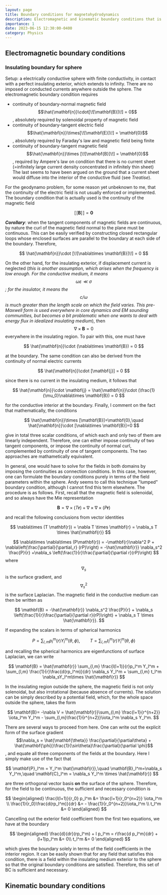 ```yaml
---
layout: page
title: Boundary conditions for magnetohydrodynamics
description: Electromagnetic and kinematic boundary conditions that is used in MHD.
importance: 1
date: 2023-06-15 12:30:00-0400
category: Physics
---
```


## Electromagnetic boundary conditions

### Insulating boundary for sphere

Setup: a electrically conductive sphere with finite conductivity, in contact with a perfect insulating exterior, which extends to infinity. There are no imposed or conducted currents anywhere outside the sphere. The electromagnetic boundary condition requires 
- continuity of boundary-normal magnetic field $$\hat{\mathbf{n}}\cdot[\![\mathbf{B}]\!] = 0$$, absolutely required by solenoidal property of magnetic field
- continuity of boundary-tangent electric field $$\hat{\mathbf{n}}\times[\![\mathbf{E}]\!] = \mathbf{0}$$, absolutely required by Faraday's law and magnetic field being finite
- continuity of boundary-tangent magnetic field $$\hat{\mathbf{n}}\times [\![\mathbf{B}]\!] = \mathbf{0}$$, required by Ampere's law on condition that there is no current sheet (=infinitely large current density concentrated in infinitely thin sheet)
The last seems to have been argued on the ground that a current sheet would diffuse into the interior of the conductive fluid (see *Treatise*).

For the geodynamo problem, for some reason yet unbeknown to me, that the continuity of the electric field is not usually enforced or implemented. The boundary condition that is actually used is the continuity of the magnetic field

$$
[\![\mathbf{B}]\!] = \mathbf{0}
$$

***Corollary***: when the tangent components of magnetic fields are continuous, by nature the curl of the magnetic field normal to the plane must be continuous. This can be easily verified by constructing closed rectangular loops whose enclosed surfaces are parallel to the boundary at each side of the boundary. Therefore,

$$
\hat{\mathbf{n}}\cdot [\![\nabla\times \mathbf{B}]\!] = 0
$$

On the other hand, for the insulating exterior, if displacement current is neglected (*this is another assumption, which arises when the frequency is low enough. For the conductive medium, it means $$\omega \varepsilon \ll \sigma$$; for the insulator, it means the $$c/\omega$$ is much greater than the length scale on which the field varies. This pre-Maxwell form is used everywhere in core dynamics and EM sounding communities, but becomes a bit problematic when one wants to deal with energy flux in idealized insulating medium*), then $$\nabla\times \mathbf{B}=0$$ everywhere in the insulating region. To pair with this, one must have

$$
\hat{\mathbf{n}}\cdot (\nabla\times \mathbf{B}) = 0
$$

at the boundary.
The same condition can also be derived from the continuity of normal electric currents

$$
\hat{\mathbf{n}}\cdot [\mathbf{j}] = 0
$$

since there is no current in the insulating medium, it follows that

$$
\hat{\mathbf{n}}\cdot \mathbf{j} = \hat{\mathbf{n}}\cdot (\frac{1}{\mu_0}\nabla\times \mathbf{B}) = 0
$$

for the conductive interior at the boundary.
Finally, I comment on the fact that mathematically, the conditions

$$
\hat{\mathbf{n}}\times [\mathbf{B}]=\mathbf{0},\quad \hat{\mathbf{n}}\cdot [\nabla\times \mathbf{B}]=0
$$

give in total three scalar conditions, of which each and only two of them are linearly independent. Therefore, one can either impose continuity of two tangent components, or impose the continuity of normal curl, complemented by continuity of one of tangent components. The two approaches are mathametically equivalent.

In general, one would have to solve for the fields in both domains by imposing the continuities as connection conditions. In this case, however, one can formulate the boundary conditions purely in terms of the field parameters within the sphere. Andy seems to call this technique "lumped" boundary condition, although I cannot find this term elsewhere.
The procedure is as follows. First, recall that the magnetic field is solenoidal, and so always have the Mie representation

$$
\mathbf{B} = \nabla \times (T \mathbf{r}) + \nabla\times \nabla\times (P \mathbf{r})
$$

and recall the following conclusions from vector identities

$$
\nabla\times (T \mathbf{r}) = \nabla T \times \mathbf{r} = \nabla_s T \times \hat{\mathbf{r}} 
$$

$$
\nabla\times \nabla\times (P\mathbf{r}) = -\mathbf{r}\nabla^2 P + \nabla\left(\frac{\partial}{\partial_r} (rP)\right) = -\hat{\mathbf{r}} \nabla_s^2 \frac{P}{r} +\nabla_s \left(\frac{1}{r}\frac{\partial}{\partial r}(rP)\right)
$$
where $$\nabla_s$$ is the surface gradient, and $$\nabla_s^2$$ is the surface Laplacian.
The magnetic field in the conductive medium can then be written as

$$
\mathbf{B} = -\hat{\mathbf{r}} \nabla_s^2 \frac{P}{r} + \nabla_s \left(\frac{1}{r}\frac{\partial}{\partial r}(rP)\right) + \nabla_s T \times \hat{\mathbf{r}}.
$$

If expanding the scalars in terms of spherical harmonics

$$
P = \sum_{l,m} p_l^m(r) Y_l^m(\theta,\phi),\qquad T=\sum_{l,m} t_l^m(r) Y_{l}^m(\theta,\phi)
$$

and recalling the spherical harmonics are eigenfunctions of surface Laplacian, we can write

$$
\mathbf{B} = \hat{\mathbf{r}} \sum_{l,m} \frac{l(l+1)}{r}p_l^m Y_l^m + \sum_{l,m} \frac{1}{r}\frac{d(rp_l^m)}{dr} \nabla_s Y_l^m + \sum_{l,m} t_l^m \nabla_sY_l^m\times \hat{\mathbf{r}}
$$

In the insulating region outside the sphere, the magnetic field is not only solenoidal, but also irrotational (because absence of currents). The solution can be simply described by a potential field, which, for the whole space outside the sphere, takes the form

$$
\mathbf{B}= -\nabla V = \hat{\mathbf{r}}\sum_{l,m} \frac{l+1}{r^{n+2}} \iota_l^m Y_l^m - \sum_{l,m}\frac{1}{r^{n+2}}\iota_l^m \nabla_s Y_l^m.
$$

There are several ways to proceed from here. One can write out the explicit form of the surface gradient $$\nabla_s = \hat{\mathbf{\theta}} \frac{\partial}{\partial\theta} + \hat{\mathbf{\phi}}\frac{1}{\sin\theta}\frac{\partial}{\partial \phi}$$, and equate all three components of the fields at the boundary. Here I simply make use of the fact that

$$
\mathbf{P}_l^m = Y_l^m \hat{\mathbf{r}},\quad \mathbf{B}_l^m=\nabla_s Y_l^m,\quad \mathbf{C}_l^m = \nabla_s Y_l^m \times \hat{\mathbf{r}}
$$

are three orthogonal vector basis **on** the surface of the sphere. Therefore, for the field to be continuous, the sufficient and necessary condition is

$$
\begin{aligned}
\frac{l(l+1)}{r_0} p_l^m &= \frac{l+1}{r_0^{n+2}} \iota_l^m \\ 
\frac{1}{r_0}\frac{d(rp_l^m)}{dr} &= - \frac{1}{r_0^{n+2}}\iota_l^m \\ 
t_l^m &= 0
\end{aligned}
$$

Cancelling out the exterior field coefficient from the first two equations, we have at the boundary

$$
\begin{aligned}
\frac{d}{dr}(rp_l^m) + l p_l^m = r\frac{d p_l^m}{dr} + (l+1)p_l^m &= 0\\
t_l^m &= 0
\end{aligned}
$$

which gives the boundary solely in terms of the field coefficients in the interior region. It can be easily shown that for any field that satisfies this condition, there is a field within the insulating medium exterior to the sphere so that the original boundary conditions are satisfied. Therefore, this set of BC is sufficient and necessary.


## Kinematic boundary conditions

